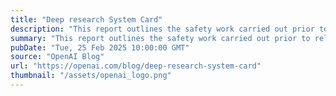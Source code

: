 ```yaml
---
title: "Deep research System Card"
description: "This report outlines the safety work carried out prior to releasing deep research including external red teaming, frontier risk evaluations according to our Preparedness Framework, and an overview of the mitigations we built in to address key risk areas."
summary: "This report outlines the safety work carried out prior to releasing deep research including external red teaming, frontier risk evaluations according to our Preparedness Framework, and an overview of the mitigations we built in to address key risk areas."
pubDate: "Tue, 25 Feb 2025 10:00:00 GMT"
source: "OpenAI Blog"
url: "https://openai.com/blog/deep-research-system-card"
thumbnail: "/assets/openai_logo.png"
---
```


